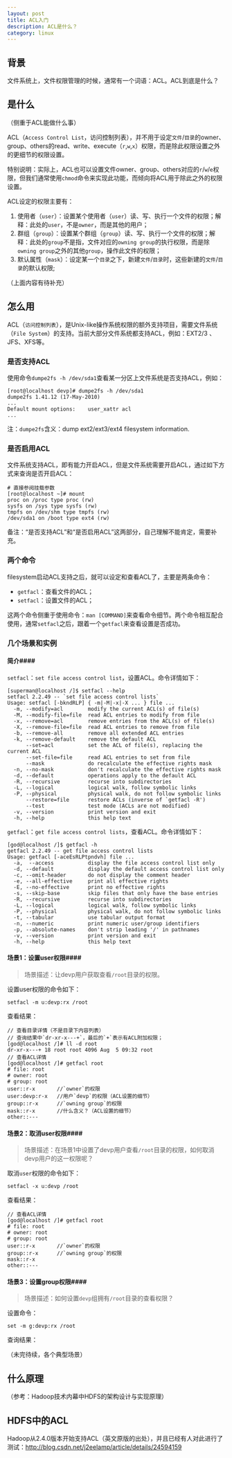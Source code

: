 ```yaml
---
layout: post
title: ACL入门
description: ACL是什么？
category: linux
---
```


## 背景

文件系统上，文件权限管理的时候，通常有一个词语：ACL。ACL到底是什么？

## 是什么

（侧重于ACL能做什么事）

ACL（`Access Control List`，访问控制列表），并不用于设定`文件`/`目录`的owner、group、others的read、write、execute（`r`,`w`,`x`）权限，而是除此权限设置之外的更细节的权限设置。

特别说明：实际上，ACL也可以设置文件owner、group、others对应的`r`/`w`/`e`权限，但我们通常使用`chmod`命令来实现此功能，而倾向将ACL用于除此之外的权限设置。

ACL设定的权限主要有：

1. 使用者（`user`）：设置某个使用者（`user`）读、写、执行一个文件的权限；解释：此处的`user`，不是`owner`，而是其他的用户；
2. 群组（`group`）：设置某个群组（`group`）读、写、执行一个文件的权限；解释：此处的`group`不是指，文件对应的`owning group`的执行权限，而是除`owning group`之外的其他`group`，操作此文件的权限；
3. 默认属性（`mask`）：设定某一个`目录`之下，新建`文件`/`目录`时，这些新建的`文件`/`目录`的默认权限;

（上面内容有待补充）


## 怎么用

ACL（`访问控制列表`），是Unix-like操作系统权限的额外支持项目，需要文件系统（`File System`）的支持。当前大部分文件系统都支持ACL，例如：EXT2/3
、JFS、XFS等。

### 是否支持ACL

使用命令`dumpe2fs -h /dev/sda1`查看某一分区上文件系统是否支持ACL，例如：

	[root@localhost devp]# dumpe2fs -h /dev/sda1
	dumpe2fs 1.41.12 (17-May-2010)
	...
	Default mount options:    user_xattr acl
	...

注：`dumpe2fs`含义：dump ext2/ext3/ext4 filesystem information.	

### 是否启用ACL

文件系统支持ACL，即有能力开启ACL，但是文件系统需要开启ACL，通过如下方式来查询是否开启ACL：

	# 直接参阅挂载参数
	[root@localhost ~]# mount
	proc on /proc type proc (rw)
	sysfs on /sys type sysfs (rw)
	tmpfs on /dev/shm type tmpfs (rw)
	/dev/sda1 on /boot type ext4 (rw)


备注：“是否支持ACL”和“是否启用ACL”这两部分，自己理解不能肯定，需要补充。

### 两个命令

filesystem启动ACL支持之后，就可以设定和查看ACL了，主要是两条命令：

* `getfacl`：查看文件的ACL；
* `setfacl`：设置文件的ACL；

这两个命令侧重于使用命令：`man [COMMAND]`来查看命令细节。两个命令相互配合使用，通常`setfacl`之后，跟着一个`getfacl`来查看设置是否成功。

### 几个场景和实例

#### 简介#### 

`setfacl`：`set file access control list`，设置ACL。命令详情如下：

	[superman@localhost /]$ setfacl --help
	setfacl 2.2.49 -- `set file access control lists`
	Usage: setfacl [-bkndRLP] { -m|-M|-x|-X ... } file ...
	  -m, --modify=acl        modify the current ACL(s) of file(s)
	  -M, --modify-file=file  read ACL entries to modify from file
	  -x, --remove=acl        remove entries from the ACL(s) of file(s)
	  -X, --remove-file=file  read ACL entries to remove from file
	  -b, --remove-all        remove all extended ACL entries
	  -k, --remove-default    remove the default ACL
		  --set=acl           set the ACL of file(s), replacing the current ACL
		  --set-file=file     read ACL entries to set from file
		  --mask              do recalculate the effective rights mask
	  -n, --no-mask           don't recalculate the effective rights mask
	  -d, --default           operations apply to the default ACL
	  -R, --recursive         recurse into subdirectories
	  -L, --logical           logical walk, follow symbolic links
	  -P, --physical          physical walk, do not follow symbolic links
		  --restore=file      restore ACLs (inverse of `getfacl -R')
		  --test              test mode (ACLs are not modified)
	  -v, --version           print version and exit
	  -h, --help              this help text

`getfacl`：`get file access control lists`，查看ACL。命令详情如下：

	[god@localhost /]$ getfacl -h
	getfacl 2.2.49 -- get file access control lists
	Usage: getfacl [-aceEsRLPtpndvh] file ...
	  -a,  --access           display the file access control list only
	  -d, --default           display the default access control list only
	  -c, --omit-header       do not display the comment header
	  -e, --all-effective     print all effective rights
	  -E, --no-effective      print no effective rights
	  -s, --skip-base         skip files that only have the base entries
	  -R, --recursive         recurse into subdirectories
	  -L, --logical           logical walk, follow symbolic links
	  -P, --physical          physical walk, do not follow symbolic links
	  -t, --tabular           use tabular output format
	  -n, --numeric           print numeric user/group identifiers
	  -p, --absolute-names    don't strip leading '/' in pathnames
	  -v, --version           print version and exit
	  -h, --help              this help text

#### 场景1：设置user权限#### 

> 场景描述：让devp用户获取查看`/root`目录的权限。

设置user权限的命令如下：

	setfacl -m u:devp:rx /root

查看结果：

	// 查看目录详情（不是目录下内容列表）
	// 查询结果中`dr-xr-x---+`，最后的`+`表示有ACL附加权限；
	[god@localhost /]# ll -d root
	dr-xr-x---+ 18 root root 4096 Aug  5 09:32 root
	// 查看ACL详情
	[god@localhost /]# getfacl root
	# file: root 
	# owner: root
	# group: root
	user::r-x       //`owner`的权限
	user:devp:r-x   //用户`devp`的权限（ACL设置的细节）
	group::r-x      //`owning group`的权限
	mask::r-x       //什么含义？（ACL设置的细节）
	other::---

#### 场景2：取消user权限#### 

> 场景描述：在场景1中设置了devp用户查看`/root`目录的权限，如何取消devp用户的这一权限呢？

取消`user`权限的命令如下：

	setfacl -x u:devp /root
	
查看结果：

	// 查看ACL详情
	[god@localhost /]# getfacl root
	# file: root 
	# owner: root
	# group: root
	user::r-x       //`owner`的权限
	group::r-x      //`owning group`的权限
	mask::r-x       
	other::---

#### 场景3：设置group权限#### 

> 场景描述：如何设置`devp`组拥有`/root`目录的查看权限？

设置命令：

	set -m g:devp:rx /root

查询结果：

（未完待续，各个典型场景）	


## 什么原理

（参考：Hadoop技术内幕中HDFS的架构设计与实现原理）


## HDFS中的ACL


Hadoop从2.4.0版本开始支持ACL（英文原版的出处），并且已经有人对此进行了测试：http://blog.csdn.net/j2eelamp/article/details/24594159





